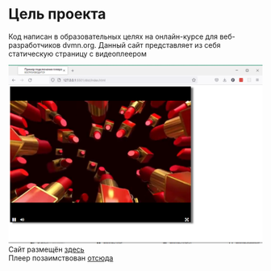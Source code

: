 # Цель проекта
Код написан в образовательных целях на онлайн-курсе для веб-разработчиков dvmn.org. 
Данный сайт представляет из себя статическую страницу с видеоплеером


 ![Site example](/screenshot.png)  
 Сайт размещён [здесь](https://student2506.github.io/)  
 Плеер позаимствован [отсюда](https://github.com/devmanorg/video-player-jslib)